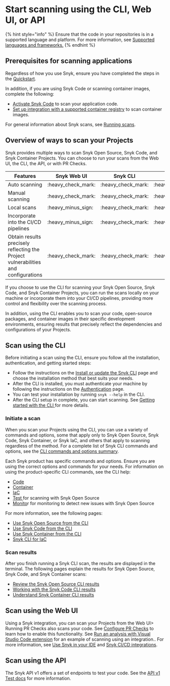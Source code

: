 # Start scanning using the CLI, Web UI, or API

{% hint style="info" %}
Ensure that the code in your repositories is in a supported language and platform. For more information, see [Supported languages and frameworks.](https://docs.snyk.io/scan-applications/supported-languages-and-frameworks/supported-languages-frameworks-and-feature-availability-overview)
{% endhint %}

## Prerequisites for scanning applications

Regardless of how you use Snyk, ensure you have completed the steps in the [Quickstart](../getting-started/quickstart/).&#x20;

In addition, if you are using Snyk Code or scanning container images, complete the following:

* [Activate Snyk Code](start-scanning-using-the-cli-web-ui-or-api/scan-code/activate-snyk-code-using-the-web-ui.md) to scan your application code.
* [Set up integration with a supported container registry](../getting-started/quickstart/set-up-an-integration.md) to scan container images.

For general information about Snyk scans, see [Running scans](working-with-snyk-in-your-environment/running-scans.md).&#x20;

## Overview of ways to scan your Projects

Snyk provides multiple ways to scan Snyk Open Source, Snyk Code, and Snyk Container Projects. You can choose to run your scans from the Web UI, the CLI, the API, or with PR Checks.

| Features                                                                           | Snyk Web UI          | Snyk CLI             | Snyk API             | PR Checks            |
| ---------------------------------------------------------------------------------- | -------------------- | -------------------- | -------------------- | -------------------- |
| Auto scanning                                                                      | :heavy\_check\_mark: | :heavy\_check\_mark: | :heavy\_check\_mark: | :heavy\_check\_mark: |
| Manual scanning                                                                    | :heavy\_check\_mark: | :heavy\_check\_mark: | :heavy\_check\_mark: | :heavy\_minus\_sign: |
| Local scans                                                                        | :heavy\_minus\_sign: | :heavy\_check\_mark: | :heavy\_minus\_sign: | :heavy\_minus\_sign: |
| Incorporate into the CI/CD pipelines                                               | :heavy\_minus\_sign: | :heavy\_check\_mark: | :heavy\_minus\_sign: | :heavy\_minus\_sign: |
| Obtain results precisely reflecting the Project vulnerabilities and configurations | :heavy\_check\_mark: | :heavy\_check\_mark: | :heavy\_check\_mark: | :heavy\_check\_mark: |

If you choose to use the CLI for scanning your Snyk Open Source, Snyk Code, and Snyk Container Projects, you can run the scans locally on your machine or incorporate them into your CI/CD pipelines, providing more control and flexibility over the scanning process.&#x20;

In addition, using the CLI enables you to scan your code, open-source packages, and container images in their specific development environments, ensuring results that precisely reflect the dependencies and configurations of your Projects.

## Scan using the CLI

Before initiating a scan using the CLI, ensure you follow all the installation, authentication, and getting started steps:

* Follow the instructions on the [Install or update the Snyk CLI](../snyk-cli/install-or-update-the-snyk-cli/) page and choose the installation method that best suits your needs.&#x20;
* After the CLI is installed, you must authenticate your machine by following the instructions on the [Authentication](../snyk-cli/authenticate-the-cli-with-your-account.md) page.
* You can test your installation by running `snyk --help` in the CLI.&#x20;
* After the CLI setup in complete, you can start scanning. See [Getting started with the CLI ](../snyk-cli/getting-started-with-the-snyk-cli.md)for more details.

### Initiate a scan

When you scan your Projects using the CLI, you can use a variety of commands and options, some that apply only to Snyk Open Source, Snyk Code, Snyk Container, or Snyk IaC, and others that apply to scanning regardless of the method. For a complete list of Snyk CLI commands and options, see the [CLI commands and options summary](../snyk-cli/cli-commands-and-options-summary.md).

Each Snyk product has specific commands and options. Ensure you are using the correct options and commands for your needs. For information on using the product-specific CLI commands, see the CLI help:

* [Code](../snyk-cli/commands/code.md)
* [Container](../snyk-cli/commands/container.md)
* [IaC](../snyk-cli/commands/iac.md)
* [Test ](../snyk-cli/commands/test.md)for scanning with Snyk Open Source
* [Monito](../snyk-cli/commands/monitor.md)r for monitoring to detect new issues with Snyk Open Source

For more information, see the following pages:

* [Use Snyk Open Source from the CLI](../snyk-cli/scan-and-maintain-projects-using-the-cli/snyk-cli-for-open-source/)
* [Use Snyk Code from the CLI](../snyk-cli/scan-and-maintain-projects-using-the-cli/using-snyk-code-from-the-cli/)
* [Use Snyk Container from the CLI](../snyk-cli/scan-and-maintain-projects-using-the-cli/snyk-cli-for-snyk-container/)
* [Snyk CLI for IaC](../snyk-cli/scan-and-maintain-projects-using-the-cli/snyk-cli-for-iac/)

### Scan results

After you finish running a Snyk CLI scan, the results are displayed in the terminal. The following pages explain the results for Snyk Open Source, Snyk Code, and Snyk Container scans:

* [Review the Snyk Open Source CLI results](../snyk-cli/scan-and-maintain-projects-using-the-cli/snyk-cli-for-open-source/review-the-snyk-open-source-cli-results.md)
* [Working with the Snyk Code CLI results](../snyk-cli/scan-and-maintain-projects-using-the-cli/using-snyk-code-from-the-cli/working-with-the-snyk-code-cli-results.md)
* [Understand Snyk Container CLI results](../snyk-cli/scan-and-maintain-projects-using-the-cli/snyk-cli-for-snyk-container/understanding-snyk-container-cli-results.md)

## Scan using the Web UI

Using a Snyk integration, you can scan your Projects from the Web UI> Running PR Checks also scans your code. See [Configure PR Checks](run-pr-checks/configure-pr-checks.md) to learn how to enable this functionality. See [Run an analysis with Visual Studio Code extension](../integrate-with-snyk/ide-tools/visual-studio-code-extension/run-an-analysis-with-visual-studio-code-extension.md) for an example of scanning using an integration.. For more information, see [Use Snyk in your IDE](../integrate-with-snyk/ide-tools/) and [Snyk CI/CD integrations](../integrate-with-snyk/snyk-ci-cd-integrations/).

## Scan using the API

The Snyk API v1 offers a set of endpoints to test your code. See the [API v1 Test docs](https://snyk.docs.apiary.io/#reference/test) for more information.







